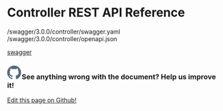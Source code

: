 # Controller REST API Reference

<swagger-ui>
  /swagger/3.0.0/controller/swagger.yaml
</swagger-ui>

<swagger-ui>
  /swagger/3.0.0/controller/openapi.json
</swagger-ui>

[swagger](http://iofog.staging.edgeworx.io/swagger/3.0.0/controller/swagger.json)


<aside class="notifications contribute">
  <h3><img src="/images/icos/ico-github.svg" alt="">See anything wrong with the document? Help us improve it!</h3>
  <a href="https://github.com/eclipse-iofog/iofog.org/edit/develop/content/docs/3.0/reference-controller/rest-api.md"
    target="_blank">
    <p>Edit this page on Github!</p>
  </a>
</aside>
